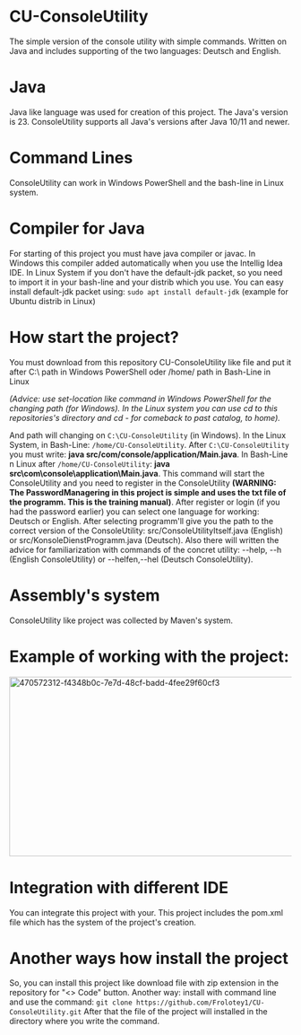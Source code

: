 # CU-ConsoleUtility
The simple version of the console utility with simple commands. Written on Java and includes supporting of the two languages: Deutsch and English.
# Java 
Java like language was used for creation of this project. The Java's version is 23. ConsoleUtility supports all Java's versions after Java 10/11 and newer. 
# Command Lines 
ConsoleUtility can work in Windows PowerShell and the bash-line in Linux system. 
# Compiler for Java 
For starting of this project you must have java compiler or javac. In Windows this compiler added automatically when you use the Intellig Idea IDE. In Linux System if you don't have the default-jdk packet, so you need to import it in your bash-line and your distrib which you use. You can easy install default-jdk packet using: `sudo apt install default-jdk` (example for Ubuntu distrib in Linux)
# How start the project? 
You must download from this repository CU-ConsoleUtility like file and put it after C:\ path in Windows PowerShell oder /home/ path in Bash-Line in Linux 

*(Advice: use set-location like command in Windows PowerShell for the changing path (for Windows). In the Linux system you can use cd to this repositories's directory and cd - for comeback to past catalog, to home).*

And path will changing on ``C:\CU-ConsoleUtility`` (in Windows). In the Linux System, in Bash-Line: `/home/CU-ConsoleUtility`. After `C:\CU-ConsoleUtility` you must write: **java src/com/console/application/Main.java**. In Bash-Line n Linux after `/home/CU-ConsoleUtility`: **java src\com\console\application\Main.java**. This command will start the ConsoleUtility and you need to register in the ConsoleUtility **(WARNING: The PasswordManagering in this project is simple and uses the txt file of the programm. This is the training manual)**. After register or login (if you had the password earlier) you can select one language for working: Deutsch or English. After selecting programm'll give you the path to the correct version of the ConsoleUtility: src/ConsoleUtilityItself.java (English) or src/KonsoleDienstProgramm.java (Deutsch). Also there will written the advice for familiarization with commands of the concret utility: --help, --h (English ConsoleUtility) or --helfen,--hel (Deutsch ConsoleUtility). 
# Assembly's system 
ConsoleUtility like project was collected by Maven's system.
# Example of working with the project: 
<img width="1920" height="320" alt="470572312-f4348b0c-7e7d-48cf-badd-4fee29f60cf3" src="https://github.com/user-attachments/assets/55a4a513-84f3-49d7-b8ea-341058d554e1" />

# Integration with different IDE
You can integrate this project with your. This project includes the pom.xml file which has the system of the project's creation.
# Another ways how install the project
So, you can install this project like download file with zip extension in the repository for "<> Code" button. Another way: install with command line and use the command: 
`git clone https://github.com/Frolotey1/CU-ConsoleUtility.git` 
After that the file of the project will installed in the directory where you write the command. 


